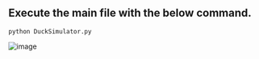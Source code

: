 ## Execute the main file with the below command.
 ```python3
python DuckSimulator.py
 ```  
![image](https://github.com/rebuild-123/Python-Head-First-Design-Patterns/blob/main/pictures_for_README/combining_adapter.png)